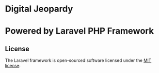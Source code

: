 # Digital Jeopardy
# Powered by Laravel PHP Framework

## License

The Laravel framework is open-sourced software licensed under the [MIT license](http://opensource.org/licenses/MIT).
